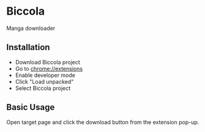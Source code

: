 # Biccola
Manga downloader 

## Installation
- Download Biccola project
- Go to [chrome://extensions](chrome://extensions)
- Enable developer mode
- Click "Load unpacked"
- Select Biccola project

## Basic Usage
Open target page and click the download button from the extension pop-up.